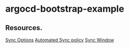 # argocd-bootstrap-example

## Resources.

[Sync Options](https://argo-cd.readthedocs.io/en/stable/user-guide/sync-options/)
[Automated Sync policy](https://argo-cd.readthedocs.io/en/stable/user-guide/auto_sync/)
[Sync Window](https://argo-cd.readthedocs.io/en/stable/user-guide/sync_windows/)
